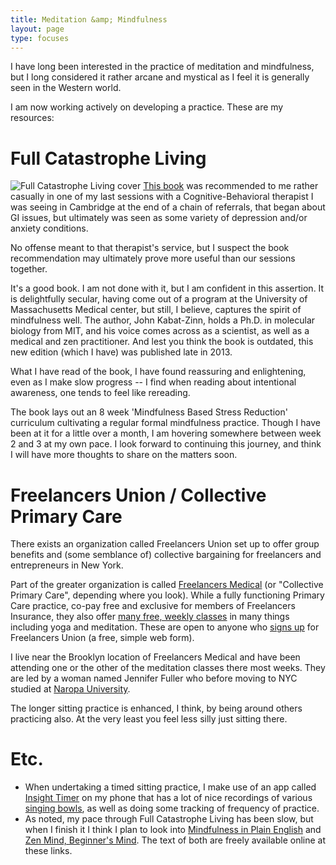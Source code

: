 ```yaml
---
title: Meditation &amp; Mindfulness
layout: page
type: focuses
---
```


I have long been interested in the practice of meditation and mindfulness, but I long considered it rather arcane and mystical as I feel it is generally seen in the Western world.

I am now working actively on developing a practice. These are my resources:

# Full Catastrophe Living
![Full Catastrophe Living cover](https://d202m5krfqbpi5.cloudfront.net/books/1382938897l/17704523.jpg)
[This book](http://amzn.to/1lHv8AS) was recommended to me rather casually in one of my last sessions with a Cognitive-Behavioral therapist I was seeing in Cambridge at the end of a chain of referrals, that began about GI issues, but ultimately was seen as some variety of depression and/or anxiety conditions.

No offense meant to that therapist's service, but I suspect the book recommendation may ultimately prove more useful than our sessions together.

It's a good book. I am not done with it, but I am confident in this assertion. It is delightfully secular, having come out of a program at the University of Massachusetts Medical center, but still, I believe, captures the spirit of mindfulness well. The author, John Kabat-Zinn, holds a Ph.D. in molecular biology from MIT, and his voice comes across as a scientist, as well as a medical and zen practitioner. And lest you think the book is outdated, this new edition (which I have) was published late in 2013. 

What I have read of the book, I have found reassuring and enlightening, even as I make slow progress -- I find when reading about intentional awareness, one tends to feel like rereading.

The book lays out an 8 week 'Mindfulness Based Stress Reduction' curriculum cultivating a regular formal mindfulness practice. Though I have been at it for a little over a month, I am hovering somewhere between week 2 and 3 at my own pace. I look forward to continuing this journey, and think I will have more thoughts to share on the matters soon.

# Freelancers Union / Collective Primary Care

There exists an organization called Freelancers Union set up to offer group benefits and (some semblance of) collective bargaining for freelancers and entrepreneurs in New York.

Part of the greater organization is called [Freelancers Medical](https://www.freelancersmedical.org/) (or "Collective Primary Care", depending where you look). While a fully functioning Primary Care practice, co-pay free and exclusive for members of Freelancers Insurance, they also offer [many free, weekly classes](https://www.freelancersmedical.org/pure-access/#classes) in many things including yoga and meditation. These are open to anyone who [signs up](https://www.freelancersunion.org/registration/signup/) for Freelancers Union (a free, simple web form).

I live near the Brooklyn location of Freelancers Medical and have been attending one or the other of the meditation classes there most weeks. They are led by a woman named Jennifer Fuller who before moving to NYC studied at [Naropa University](http://www.naropa.edu/).

The longer sitting practice is enhanced, I think, by being around others practicing also. At the very least you feel less silly just sitting there.

# Etc.

  * When undertaking a timed sitting practice, I make use of an app called [Insight Timer](https://insighttimer.com) on my phone that has a lot of nice recordings of various [singing bowls](http://en.wikipedia.org/wiki/Singing_bowls), as well as doing some tracking of frequency of practice.
  * As noted, my pace through Full Catastrophe Living has been slow, but when I finish it I think I plan to look into [Mindfulness in Plain English](http://www.urbandharma.org/udharma4/mpe.html) and [Zen Mind, Beginner's Mind](http://www.arvindguptatoys.com/arvindgupta/zenmind.pdf). The text of both are freely available online at these links.